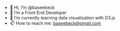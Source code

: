 - 👋 Hi, I’m @baseebeck
- 👀 I’m a Front End Developer
- 🌱 I’m currently learning data visualization with D3.js
- 📫 How to reach me: baseebeck@gmail.com

<!---
baseebeck/baseebeck is a ✨ special ✨ repository because its `README.md` (this file) appears on your GitHub profile.
You can click the Preview link to take a look at your changes.
--->
